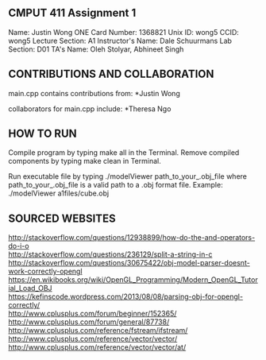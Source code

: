 CMPUT 411 Assignment 1
--------------------------------------------------------------

Name:               Justin Wong
ONE Card Number:    1368821
Unix ID:            wong5
CCID:               wong5
Lecture Section:    A1
Instructor's Name:  Dale Schuurmans
Lab Section:        D01
TA's Name:          Oleh Stolyar, Abhineet Singh

CONTRIBUTIONS AND COLLABORATION
--------------------------------------------------------------
main.cpp contains contributions from:
*Justin Wong

collaborators for main.cpp include:
*Theresa Ngo

HOW TO RUN
--------------------------------------------------------------
Compile program by typing make all in the Terminal.
Remove compiled components by typing make clean in Terminal.

Run executable file by typing
./modelViewer path_to_your_.obj_file
where path_to_your_.obj_file is a valid path to a .obj format file.
Example: ./modelViewer a1files/cube.obj

SOURCED WEBSITES
--------------------------------------------------------------
http://stackoverflow.com/questions/12938899/how-do-the-and-operators-do-i-o <br />
http://stackoverflow.com/questions/236129/split-a-string-in-c <br />
http://stackoverflow.com/questions/30675422/obj-model-parser-doesnt-work-correctly-opengl <br />
https://en.wikibooks.org/wiki/OpenGL_Programming/Modern_OpenGL_Tutorial_Load_OBJ <br />
https://kefinscode.wordpress.com/2013/08/08/parsing-obj-for-opengl-correctly/ <br />
http://www.cplusplus.com/forum/beginner/152365/ <br />
http://www.cplusplus.com/forum/general/87738/ <br />
http://www.cplusplus.com/reference/fstream/ifstream/ <br />
http://www.cplusplus.com/reference/vector/vector/ <br />
http://www.cplusplus.com/reference/vector/vector/at/ <br />
